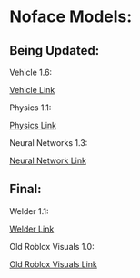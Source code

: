 <html>
	<body>
		<h1><b>Noface Models: </b></h1>
		<p></p>
		<h2>Being Updated: </h2>
		<p></p>
		<p>Vehicle 1.6: <p> <a href="https://create.roblox.com/store/asset/130395624764362">Vehicle Link</a> <p></p>
		<p>Physics 1.1: </p> <a href="https://create.roblox.com/store/asset/101701591807529">Physics Link</a> <p></p>
		<p>Neural Networks 1.3: </p> <a href="https://create.roblox.com/store/asset/91289788312771">Neural Network Link</a> <p></p>
		<p></p>
		<h2>Final: </h2>
		<p></p>
		<p>Welder 1.1: </p> <a href="https://create.roblox.com/store/asset/94851004095541">Welder Link</a> <p></p>
		<p>Old Roblox Visuals 1.0: </p> <a href="https://create.roblox.com/store/asset/111870615799386">Old Roblox Visuals Link</a> <p></p>
	</body>
</html>

